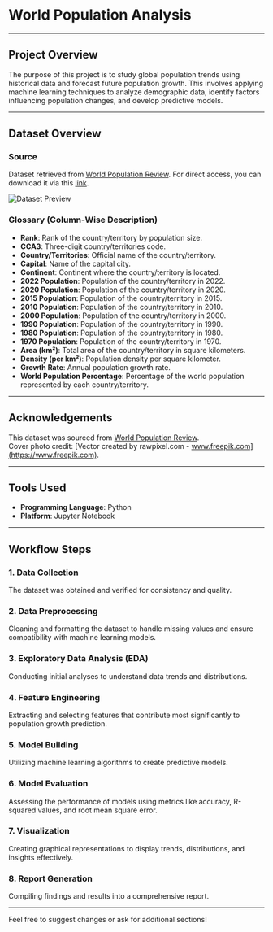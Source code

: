 # World Population Analysis

---

## **Project Overview**  
The purpose of this project is to study global population trends using historical data and forecast future population growth. This involves applying machine learning techniques to analyze demographic data, identify factors influencing population changes, and develop predictive models.

---

## **Dataset Overview**

### **Source**  
Dataset retrieved from [World Population Review](https://worldpopulationreview.com/). For direct access, you can download it via this [link](https://drive.google.com/file/d/1wvbMZDv3yrxpKS2y2gWIPsyqgTiw_fVA/view?usp=sharing).

![Dataset Preview](https://github.com/user-attachments/assets/8795d1ed-6595-49e2-af30-da9b1ae68312)

### **Glossary (Column-Wise Description)**  

- **Rank**: Rank of the country/territory by population size.  
- **CCA3**: Three-digit country/territories code.  
- **Country/Territories**: Official name of the country/territory.  
- **Capital**: Name of the capital city.  
- **Continent**: Continent where the country/territory is located.  
- **2022 Population**: Population of the country/territory in 2022.  
- **2020 Population**: Population of the country/territory in 2020.  
- **2015 Population**: Population of the country/territory in 2015.  
- **2010 Population**: Population of the country/territory in 2010.  
- **2000 Population**: Population of the country/territory in 2000.  
- **1990 Population**: Population of the country/territory in 1990.  
- **1980 Population**: Population of the country/territory in 1980.  
- **1970 Population**: Population of the country/territory in 1970.  
- **Area (km²)**: Total area of the country/territory in square kilometers.  
- **Density (per km²)**: Population density per square kilometer.  
- **Growth Rate**: Annual population growth rate.  
- **World Population Percentage**: Percentage of the world population represented by each country/territory.

---

## **Acknowledgements**

This dataset was sourced from [World Population Review](https://worldpopulationreview.com/).  
Cover photo credit: [Vector created by rawpixel.com - www.freepik.com](https://www.freepik.com).

---

## **Tools Used**

- **Programming Language**: Python  
- **Platform**: Jupyter Notebook  

---

## **Workflow Steps**

### 1. **Data Collection**  
The dataset was obtained and verified for consistency and quality.

### 2. **Data Preprocessing**  
Cleaning and formatting the dataset to handle missing values and ensure compatibility with machine learning models.

### 3. **Exploratory Data Analysis (EDA)**  
Conducting initial analyses to understand data trends and distributions.

### 4. **Feature Engineering**  
Extracting and selecting features that contribute most significantly to population growth prediction.

### 5. **Model Building**  
Utilizing machine learning algorithms to create predictive models.

### 6. **Model Evaluation**  
Assessing the performance of models using metrics like accuracy, R-squared values, and root mean square error.

### 7. **Visualization**  
Creating graphical representations to display trends, distributions, and insights effectively.

### 8. **Report Generation**  
Compiling findings and results into a comprehensive report.

---

Feel free to suggest changes or ask for additional sections!
